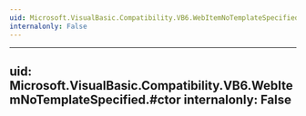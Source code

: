 ```yaml
---
uid: Microsoft.VisualBasic.Compatibility.VB6.WebItemNoTemplateSpecified
internalonly: False
---
```


---
uid: Microsoft.VisualBasic.Compatibility.VB6.WebItemNoTemplateSpecified.#ctor
internalonly: False
---

